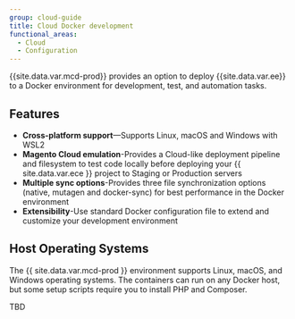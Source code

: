 ```yaml
---
group: cloud-guide
title: Cloud Docker development
functional_areas:
  - Cloud
  - Configuration
---
```


{{site.data.var.mcd-prod}} provides an option to deploy {{site.data.var.ee}} to a Docker environment for development, test, and automation tasks.

## Features

-  **Cross-platform support**—Supports Linux, macOS and Windows with WSL2
-  **Magento Cloud emulation**-Provides a Cloud-like deployment pipeline and filesystem to test code locally before deploying your {{ site.data.var.ece }} project to Staging or Production servers
-  **Multiple sync options**-Provides three file synchronization options (native, mutagen and docker-sync) for best performance in the Docker environment
-  **Extensibility**-Use standard Docker configuration file to extend and customize your development environment

## Host Operating Systems

The {{ site.data.var.mcd-prod }} environment supports Linux, macOS, and Windows operating systems. The containers can run on any Docker host, but some setup scripts require you to install PHP and Composer.

TBD

[config docker]: {{site.baseurl}}/cloud/docker/docker-config.html
